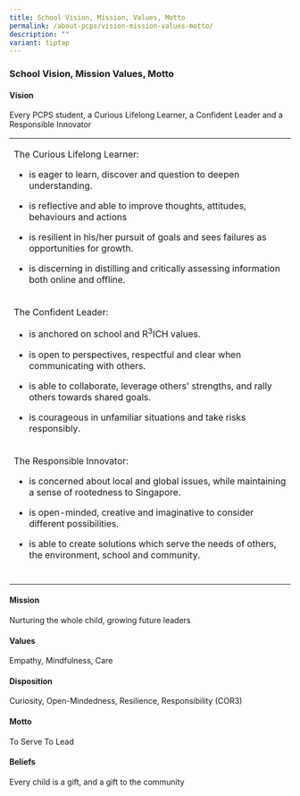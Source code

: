 ```yaml
---
title: School Vision, Mission, Values, Motto
permalink: /about-pcps/vision-mission-values-motto/
description: ""
variant: tiptap
---
```

<h3>School Vision, Mission Values, Motto</h3>
<h4>Vision</h4>
<p>Every PCPS student, a Curious Lifelong Learner, a Confident Leader and
a Responsible Innovator</p>
<table style="minWidth: 25px">
<colgroup>
<col>
</colgroup>
<tbody>
<tr>
<td rowspan="1" colspan="1">
<p>The Curious Lifelong Learner:</p>
<ul data-tight="true" class="tight">
<li>
<p>is eager to learn, discover and question to deepen understanding.</p>
</li>
<li>
<p>is reflective and able to improve thoughts, attitudes, behaviours and
actions</p>
</li>
<li>
<p>is resilient in his/her pursuit of goals and sees failures as opportunities
for growth.</p>
</li>
<li>
<p>is discerning in distilling and critically assessing information both
online and offline.</p>
</li>
</ul>
</td>
</tr>
<tr>
<td rowspan="1" colspan="1">
<p>The Confident Leader:</p>
<ul data-tight="true" class="tight">
<li>
<p>is anchored on school and R<sup>3</sup>ICH values.</p>
</li>
<li>
<p>is open to perspectives, respectful and clear when communicating with
others.</p>
</li>
<li>
<p>is able to collaborate, leverage others' strengths, and rally others towards
shared goals.</p>
</li>
<li>
<p>is courageous in unfamiliar situations and take risks responsibly.</p>
</li>
</ul>
</td>
</tr>
<tr>
<td rowspan="1" colspan="1">
<p>The Responsible Innovator:</p>
<ul data-tight="true" class="tight">
<li>
<p>is concerned about local and global issues, while maintaining a sense
of rootedness to Singapore.</p>
</li>
<li>
<p>is open-minded, creative and imaginative to consider different possibilities.</p>
</li>
<li>
<p>is able to create solutions which serve the needs of others, the environment,
school and community.</p>
</li>
</ul>
</td>
</tr>
<tr>
<td rowspan="1" colspan="1">
<p></p>
</td>
</tr>
</tbody>
</table>
<h4>Mission</h4>
<p>Nurturing the whole child, growing future leaders</p>
<h4>Values</h4>
<p>Empathy, Mindfulness, Care</p>
<h4>Disposition</h4>
<p>Curiosity, Open-Mindedness, Resilience, Responsibility (COR3)</p>
<h4>Motto</h4>
<p>To Serve To Lead</p>
<h4>Beliefs</h4>
<p>Every child is a gift, and a gift to the community</p>
<p></p>